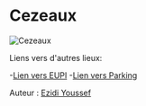 # Cezeaux


![Cezeaux](https://gamae.fr/wp-content/uploads/2022/05/945px-Centre_INRAE_de_Clermont-Ferrand.jpg)

Liens vers d'autres lieux:

-[Lien vers EUPI](eupi.md)
-[Lien vers Parking](parking.md)

Auteur : [Ezidi Youssef](https://github.com/youssefezidi1)
